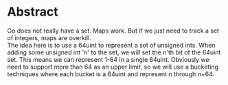 # Abstract

Go does not really have a set. Maps work. But if we just need to track a set of integers, maps are overkill.
<br/>
The idea here is to use a 64uint to represent a set of unsigned ints. When adding some unsigned int 'n' to the set, we will set the n'th bit of the 64uint set. This means we can represent 1-64 in a single 64uint. Obviously we need to support more than 64 as an upper limit, so we will use a bucketing techniques where each bucket is a 64uint and represent n through n+64.
